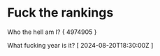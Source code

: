 # Fuck the rankings

Who the hell am I?
{ 4974905 }

What fucking year is it?
[ 2024-08-20T18:30:00Z ]
